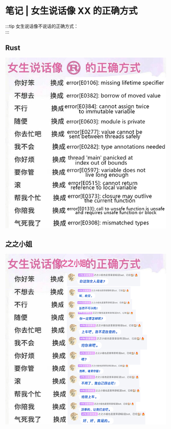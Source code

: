 # 笔记 | 女生说话像 XX 的正确方式

:::tip
女生说话像不说话的正确方式：
<br/>
:::

## Rust 

![女生说话像 Rust 的正确方式](./女生说话像Rust的正确方式.png)

## 之之小姐

![女生说话像之之小姐的正确方式](./女生说话像之之小姐的正确方式.png)